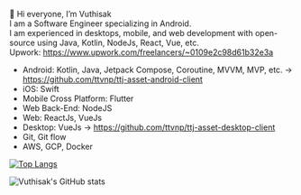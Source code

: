 👋 Hi everyone, I’m Vuthisak
<br/>
I am a Software Engineer specializing in Android. <br/>
I am experienced in desktops, mobile, and web development with open-source using Java, Kotlin, NodeJs, React, Vue, etc.  <br/>
Upwork: https://www.upwork.com/freelancers/~0109e2c98d61b32e3a

- Android: Kotlin, Java, Jetpack Compose, Coroutine, MVVM, MVP, etc. -> https://github.com/ttvnp/ttj-asset-android-client
- iOS: Swift
- Mobile Cross Platform: Flutter
- Web Back-End: NodeJS
- Web: ReactJs, VueJs
- Desktop: VueJs -> https://github.com/ttvnp/ttj-asset-desktop-client
- Git, Git flow
- AWS, GCP, Docker

[![Top Langs](https://github-readme-stats.vercel.app/api/top-langs/?username=vuthisak&layout=compact)](https://github.com/anuraghazra/github-readme-stats)

![Vuthisak's GitHub stats](https://github-readme-stats.vercel.app/api?username=vuthisak&theme=transparent&show_icons=true)

<!---
Vuthisak/Vuthisak is a ✨ special ✨ repository because its `README.md` (this file) appears on your GitHub profile.
You can click the Preview link to take a look at your changes.
--->
